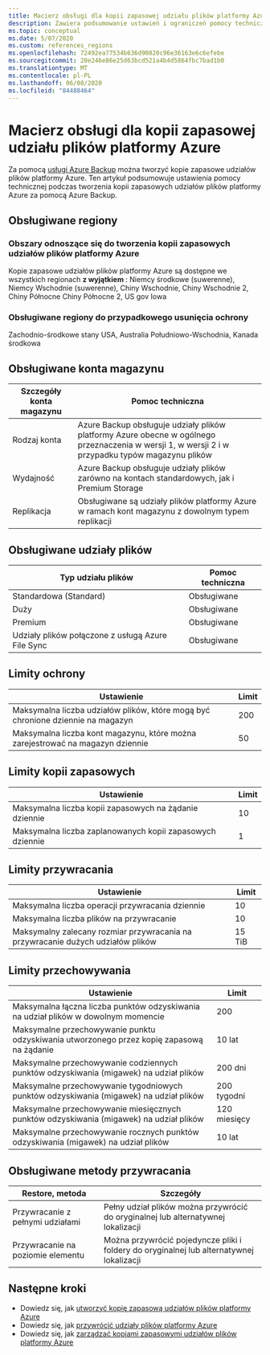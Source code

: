 ```yaml
---
title: Macierz obsługi dla kopii zapasowej udziału plików platformy Azure
description: Zawiera podsumowanie ustawień i ograniczeń pomocy technicznej podczas tworzenia kopii zapasowych udziałów plików platformy Azure.
ms.topic: conceptual
ms.date: 5/07/2020
ms.custom: references_regions
ms.openlocfilehash: 72492ea77534b636d90820c96e36163e6c6efebe
ms.sourcegitcommit: 20e246e86e25d63bcd521a4b4d5864fbc7bad1b0
ms.translationtype: MT
ms.contentlocale: pl-PL
ms.lasthandoff: 06/08/2020
ms.locfileid: "84488464"
---
```

# <a name="support-matrix-for-azure-file-share-backup"></a>Macierz obsługi dla kopii zapasowej udziału plików platformy Azure

Za pomocą [usługi Azure Backup](https://docs.microsoft.com/azure/backup/backup-overview) można tworzyć kopie zapasowe udziałów plików platformy Azure. Ten artykuł podsumowuje ustawienia pomocy technicznej podczas tworzenia kopii zapasowych udziałów plików platformy Azure za pomocą Azure Backup.

## <a name="supported-regions"></a>Obsługiwane regiony

### <a name="ga-regions-for-azure-file-shares-backup"></a>Obszary odnoszące się do tworzenia kopii zapasowych udziałów plików platformy Azure

Kopie zapasowe udziałów plików platformy Azure są dostępne we wszystkich regionach **z wyjątkiem** : Niemcy środkowe (suwerenne), Niemcy Wschodnie (suwerenne), Chiny Wschodnie, Chiny Wschodnie 2, Chiny Północne Chiny Północne 2, US gov Iowa

### <a name="supported-regions-for-accidental-delete-protection"></a>Obsługiwane regiony do przypadkowego usunięcia ochrony

Zachodnio-środkowe stany USA, Australia Południowo-Wschodnia, Kanada środkowa

## <a name="supported-storage-accounts"></a>Obsługiwane konta magazynu

| Szczegóły konta magazynu | Pomoc techniczna                                                      |
| ------------------------ | ------------------------------------------------------------ |
| Rodzaj konta            | Azure Backup obsługuje udziały plików platformy Azure obecne w ogólnego przeznaczenia w wersji 1, w wersji 2 i w przypadku typów magazynu plików |
| Wydajność              | Azure Backup obsługuje udziały plików zarówno na kontach standardowych, jak i Premium Storage |
| Replikacja              | Obsługiwane są udziały plików platformy Azure w ramach kont magazynu z dowolnym typem replikacji |

## <a name="supported-file-shares"></a>Obsługiwane udziały plików

| Typ udziału plików                                   | Pomoc techniczna   |
| -------------------------------------------------- | --------- |
| Standardowa (Standard)                                           | Obsługiwane |
| Duży                                              | Obsługiwane |
| Premium                                            | Obsługiwane |
| Udziały plików połączone z usługą Azure File Sync | Obsługiwane |

## <a name="protection-limits"></a>Limity ochrony

| Ustawienie                                                      | Limit |
| ------------------------------------------------------------ | ----- |
| Maksymalna liczba udziałów plików, które mogą być chronione dziennie na magazyn | 200   |
| Maksymalna liczba kont magazynu, które można zarejestrować na magazyn dziennie | 50    |

## <a name="backup-limits"></a>Limity kopii zapasowych

| Ustawienie                                      | Limit |
| -------------------------------------------- | ----- |
| Maksymalna liczba kopii zapasowych na żądanie dziennie | 10   |
| Maksymalna liczba zaplanowanych kopii zapasowych dziennie | 1     |

## <a name="restore-limits"></a>Limity przywracania

| Ustawienie                                                      | Limit   |
| ------------------------------------------------------------ | ------- |
| Maksymalna liczba operacji przywracania dziennie                           | 10      |
| Maksymalna liczba plików na przywracanie                         | 10      |
| Maksymalny zalecany rozmiar przywracania na przywracanie dużych udziałów plików | 15 TiB |

## <a name="retention-limits"></a>Limity przechowywania

| Ustawienie                                                      | Limit    |
| ------------------------------------------------------------ | -------- |
| Maksymalna łączna liczba punktów odzyskiwania na udział plików w dowolnym momencie | 200      |
| Maksymalne przechowywanie punktu odzyskiwania utworzonego przez kopię zapasową na żądanie | 10 lat |
| Maksymalne przechowywanie codziennych punktów odzyskiwania (migawek) na udział plików| 200 dni |
| Maksymalne przechowywanie tygodniowych punktów odzyskiwania (migawek) na udział plików | 200 tygodni |
| Maksymalne przechowywanie miesięcznych punktów odzyskiwania (migawek) na udział plików | 120 miesięcy |
| Maksymalne przechowywanie rocznych punktów odzyskiwania (migawek) na udział plików | 10 lat |

## <a name="supported-restore-methods"></a>Obsługiwane metody przywracania

| Restore, metoda     | Szczegóły                                                      |
| ------------------ | ------------------------------------------------------------ |
| Przywracanie z pełnymi udziałami | Pełny udział plików można przywrócić do oryginalnej lub alternatywnej lokalizacji |
| Przywracanie na poziomie elementu | Można przywrócić pojedyncze pliki i foldery do oryginalnej lub alternatywnej lokalizacji |

## <a name="next-steps"></a>Następne kroki

* Dowiedz się, jak [utworzyć kopię zapasową udziałów plików platformy Azure](backup-afs.md)
* Dowiedz się, jak [przywrócić udziały plików platformy Azure](restore-afs.md)
* Dowiedz się, jak [zarządzać kopiami zapasowymi udziałów plików platformy Azure](manage-afs-backup.md)
